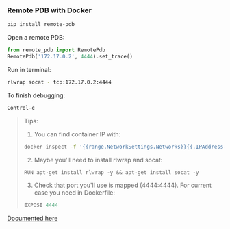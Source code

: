 ### Remote PDB with Docker

```bash
pip install remote-pdb
```
Open a remote PDB:
```python
from remote_pdb import RemotePdb
RemotePdb('172.17.0.2', 4444).set_trace()
```
Run in terminal:
```bash
rlwrap socat - tcp:172.17.0.2:4444
```
To finish debugging:
```bash
Control-c
```

>Tips:
> 1) You can find container IP with: 
> ```bash
> docker inspect -f '{{range.NetworkSettings.Networks}}{{.IPAddress}}{{end}}' <container_name>
>```
> 2) Maybe you'll need to install rlwrap and socat:
> ```python
> RUN apt-get install rlwrap -y && apt-get install socat -y
>```
> 3) Check that port you'll use is mapped (4444:4444).
> For current case you need in Dockerfile:
> ```python
> EXPOSE 4444
> ```

[Documented here](https://python-remote-pdb.readthedocs.io/en/latest/readme.html)